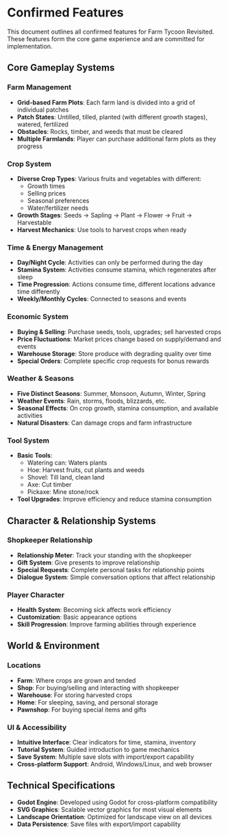 # Confirmed Features

This document outlines all confirmed features for Farm Tycoon Revisited. These features form the core game experience and are committed for implementation.

## Core Gameplay Systems

### Farm Management
- **Grid-based Farm Plots**: Each farm land is divided into a grid of individual patches
- **Patch States**: Untilled, tilled, planted (with different growth stages), watered, fertilized
- **Obstacles**: Rocks, timber, and weeds that must be cleared
- **Multiple Farmlands**: Player can purchase additional farm plots as they progress

### Crop System
- **Diverse Crop Types**: Various fruits and vegetables with different:
  - Growth times
  - Selling prices
  - Seasonal preferences
  - Water/fertilizer needs
- **Growth Stages**: Seeds → Sapling → Plant → Flower → Fruit → Harvestable
- **Harvest Mechanics**: Use tools to harvest crops when ready

### Time & Energy Management
- **Day/Night Cycle**: Activities can only be performed during the day
- **Stamina System**: Activities consume stamina, which regenerates after sleep
- **Time Progression**: Actions consume time, different locations advance time differently
- **Weekly/Monthly Cycles**: Connected to seasons and events

### Economic System
- **Buying & Selling**: Purchase seeds, tools, upgrades; sell harvested crops
- **Price Fluctuations**: Market prices change based on supply/demand and events
- **Warehouse Storage**: Store produce with degrading quality over time
- **Special Orders**: Complete specific crop requests for bonus rewards

### Weather & Seasons
- **Five Distinct Seasons**: Summer, Monsoon, Autumn, Winter, Spring
- **Weather Events**: Rain, storms, floods, blizzards, etc.
- **Seasonal Effects**: On crop growth, stamina consumption, and available activities
- **Natural Disasters**: Can damage crops and farm infrastructure

### Tool System
- **Basic Tools**:
  - Watering can: Waters plants
  - Hoe: Harvest fruits, cut plants and weeds
  - Shovel: Till land, clean land
  - Axe: Cut timber
  - Pickaxe: Mine stone/rock
- **Tool Upgrades**: Improve efficiency and reduce stamina consumption

## Character & Relationship Systems

### Shopkeeper Relationship
- **Relationship Meter**: Track your standing with the shopkeeper
- **Gift System**: Give presents to improve relationship
- **Special Requests**: Complete personal tasks for relationship points
- **Dialogue System**: Simple conversation options that affect relationship

### Player Character
- **Health System**: Becoming sick affects work efficiency
- **Customization**: Basic appearance options
- **Skill Progression**: Improve farming abilities through experience

## World & Environment

### Locations
- **Farm**: Where crops are grown and tended
- **Shop**: For buying/selling and interacting with shopkeeper
- **Warehouse**: For storing harvested crops
- **Home**: For sleeping, saving, and personal storage
- **Pawnshop**: For buying special items and gifts

### UI & Accessibility
- **Intuitive Interface**: Clear indicators for time, stamina, inventory
- **Tutorial System**: Guided introduction to game mechanics
- **Save System**: Multiple save slots with import/export capability
- **Cross-platform Support**: Android, Windows/Linux, and web browser

## Technical Specifications
- **Godot Engine**: Developed using Godot for cross-platform compatibility
- **SVG Graphics**: Scalable vector graphics for most visual elements
- **Landscape Orientation**: Optimized for landscape view on all devices
- **Data Persistence**: Save files with export/import capability 